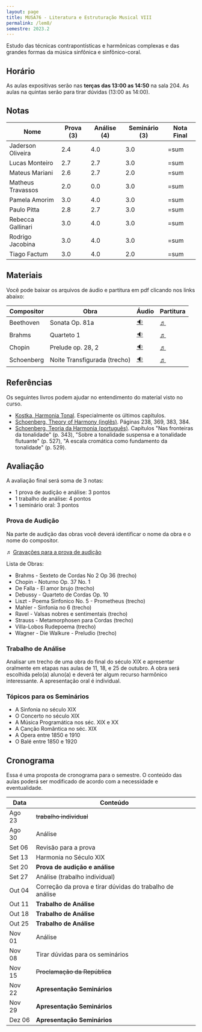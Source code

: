 ```yaml
---
layout: page
title: MUSA76 - Literatura e Estruturação Musical VIII
permalink: /lem8/
semestre: 2023.2
---
```


Estudo das técnicas contrapontísticas e harmônicas complexas e das grandes
formas da música sinfônica e sinfônico-coral.

## Horário

As aulas expositivas serão nas **terças das 13:00 as 14:50** na sala 204. As
aulas na quintas serão para tirar dúvidas (13:00 as 14:00).

## Notas

| Nome              | Prova (3) | Análise (4) | Seminário (3) | Nota Final |
|-------------------|-----------|-------------|---------------|------------|
| Jaderson Oliveira | 2.4       | 4.0         | 3.0           | =sum       |
| Lucas Monteiro    | 2.7       | 2.7         | 3.0           | =sum       |
| Mateus Mariani    | 2.6       | 2.7         | 2.0           | =sum       |
| Matheus Travassos | 2.0       | 0.0         | 3.0           | =sum       |
| Pamela Amorim     | 3.0       | 4.0         | 3.0           | =sum       |
| Paulo Pitta       | 2.8       | 2.7         | 3.0           | =sum       |
| Rebecca Gallinari | 3.0       | 4.0         | 3.0           | =sum       |
| Rodrigo Jacobina  | 3.0       | 4.0         | 3.0           | =sum       |
| Tiago Factum      | 3.0       | 4.0         | 2.0           | =sum       |


## Materiais

Você pode baixar os arquivos de áudio e partitura em pdf clicando nos links
abaixo:

| Compositor | Obra                         | Áudio    | Partitura |
|------------|------------------------------|----------|-----------|
| Beethoven  | Sonata Op. 81a               | [🔉][10] | [♬][11]   |
| Brahms     | Quarteto 1                   | [🔉][1]  | [♬][2]    |
| Chopin     | Prelude op. 28, 2            | [🔉][3]  | [♬][4]    |
| Schoenberg | Noite Transfigurada (trecho) | [🔉][5]  | [♬][6]    |


## Referências

Os seguintes livros podem ajudar no entendimento do material visto no curso.

- [Kostka, Harmonia Tonal][7]. Especialmente os últimos capítulos.
- [Schoenberg, Theory of Harmony (inglês)][8]. Páginas 238, 369, 383, 384.
- [Schoenberg, Teoria da Harmonia (português)][9]. Capítulos "Nas fronteiras da
  tonalidade" (p. 343), "Sobre a tonalidade suspensa e a tonalidade flutuante"
  (p. 527), "A escala cromática como fundamento da tonalidade" (p. 529).


[1]: /assets/mp3/brahms.m4a
[2]: /assets/pdf/brahms.pdf
[3]: /assets/mp3/chopin.mp3
[4]: /assets/pdf/chopin.pdf
[5]: /assets/mp3/schoenberg.mp3
[6]: /assets/pdf/schoenberg.pdf
[7]: https://www.dropbox.com/s/upnuczqhv0zeqa9/Kostka%20Tonal%20Harmony%20Traduzido.pdf?dl=0
[8]: https://www.dropbox.com/s/tka12cssiqfaglm/Schoenberg%20Arnold%20Theory%20of%20Harmony.pdf?dl=0
[9]: https://www.dropbox.com/s/1u9drv7yqpmr5kw/Schoenberg%20Harmonia.pdf?dl=0
[10]: /assets/mp3/beethoven.mp3
[11]: /assets/pdf/beethoven.pdf


## Avaliação

A avaliação final será soma de 3 notas:

  * 1 prova de audição e análise: 3 pontos
  * 1 trabalho de análise: 4 pontos
  * 1 seminário oral: 3 pontos

### Prova de Audição

Na parte de audição das obras você deverá identificar o nome da obra e o
nome do compositor.

♬ [Gravações para a prova de audição](https://www.dropbox.com/s/a4mtn8ibhmzeuf1/Musicas%20Audicao.zip?dl=1)

Lista de Obras:

- Brahms - Sexteto de Cordas No 2 Op 36 (trecho)
- Chopin - Noturno Op. 37 No. 1
- De Falla - El amor brujo (trecho)
- Debussy - Quarteto de Cordas Op. 10
- Liszt - Poema Sinfonico No. 5 - Prometheus (trecho)
- Mahler - Sinfonia no 6 (trecho)
- Ravel - Valsas nobres e sentimentais (trecho)
- Strauss - Metamorphosen para Cordas (trecho)
- Villa-Lobos Rudepoema (trecho)
- Wagner - Die Walkure - Preludio (trecho)


### Trabalho de Análise

Analisar um trecho de uma obra do final do século XIX e apresentar oralmente em
etapas nas aulas de 11, 18, e 25 de outubro. A obra será escolhida pelo(a)
aluno(a) e deverá ter algum recurso harmônico interessante. A apresentação oral
é individual.


### Tópicos para os Seminários

- A Sinfonia no século XIX
- O Concerto no século XIX
- A Música Programática nos séc. XIX e XX
- A Canção Romântica no séc. XIX
- A Ópera entre 1850 e 1910
- O Balé entre 1850 e 1920


## Cronograma

Essa é uma proposta de cronograma para o semestre. O conteúdo das aulas poderá
ser modificado de acordo com a necessidade e eventualidade.

| Data   | Conteúdo                                                 |
|--------|----------------------------------------------------------|
| Ago 23 | <del>trabalho individual</del>                           |
| Ago 30 | Análise                                                  |
| Set 06 | Revisão para a prova                                     |
| Set 13 | Harmonia no Século XIX                                   |
| Set 20 | **Prova de audição e análise**                           |
| Set 27 | Análise (trabalho individual)                            |
| Out 04 | Correção da prova e tirar dúvidas do trabalho de análise |
| Out 11 | **Trabalho de Análise**                                  |
| Out 18 | **Trabalho de Análise**                                  |
| Out 25 | **Trabalho de Análise**                                  |
| Nov 01 | Análise                                                  |
| Nov 08 | Tirar dúvidas para os seminários                         |
| Nov 15 | <del>Proclamação da República</del>                      |
| Nov 22 | **Apresentação Seminários**                              |
| Nov 29 | **Apresentação Seminários**                              |
| Dez 06 | **Apresentação Seminários**                              |
